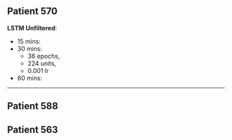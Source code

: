 ## Patient 570
**LSTM Unfiltered**:
- 15 mins:
- 30 mins:
	- 36 epochs,
	- 224 units,
	- 0.001 lr
- 60 mins:

****
## Patient 588

## Patient 563